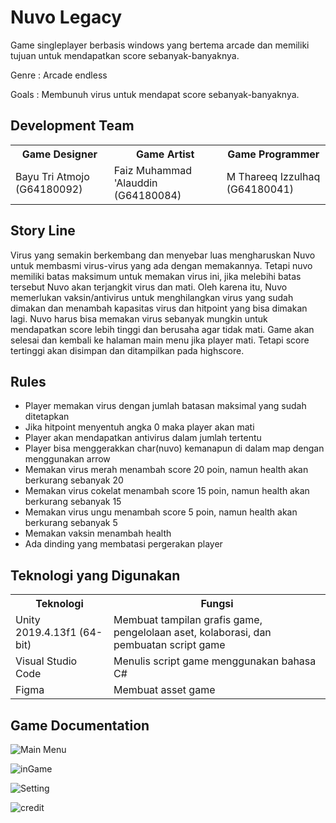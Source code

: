 # Nuvo Legacy

Game singleplayer berbasis windows yang bertema arcade dan memiliki tujuan untuk mendapatkan score sebanyak-banyaknya.

Genre   : Arcade endless

Goals	: Membunuh virus untuk mendapat score sebanyak-banyaknya.


## Development Team

<table>
    <tr>
        <th>Game Designer</th>
        <th>Game Artist</th>   
        <th>Game Programmer</th>
    <tr>
    <tr>
        <td>Bayu Tri Atmojo (G64180092)</td>
        <td>Faiz Muhammad 'Alauddin (G64180084)</td>
        <td>M Thareeq Izzulhaq (G64180041)</td>
    </tr>
</table>


## Story Line

<p>Virus yang semakin berkembang dan menyebar luas mengharuskan Nuvo untuk membasmi virus-virus yang ada dengan memakannya. Tetapi nuvo memiliki batas maksimum untuk memakan virus ini, jika melebihi batas tersebut Nuvo akan terjangkit virus dan mati. Oleh karena itu, Nuvo memerlukan vaksin/antivirus untuk menghilangkan virus yang sudah dimakan dan menambah kapasitas virus dan hitpoint yang bisa dimakan lagi. Nuvo harus bisa memakan virus sebanyak mungkin untuk mendapatkan score lebih tinggi dan berusaha agar tidak mati. Game akan selesai dan kembali ke halaman main menu jika player mati. Tetapi score tertinggi akan disimpan dan ditampilkan pada highscore.</p>


## Rules

<ul>
    <li>Player memakan virus dengan jumlah batasan maksimal yang sudah ditetapkan</li>
    <li>Jika hitpoint menyentuh angka 0 maka player akan mati</li>
    <li>Player akan mendapatkan antivirus dalam jumlah tertentu </li>
    <li>Player bisa menggerakkan char(nuvo) kemanapun di dalam map dengan menggunakan arrow</li>
    <li>Memakan virus merah menambah score 20 poin, namun health akan berkurang sebanyak 20</li>
    <li>Memakan virus cokelat menambah score 15 poin, namun health akan berkurang sebanyak 15</li>
    <li>Memakan virus ungu menambah score 5 poin, namun health akan berkurang sebanyak 5</li>
    <li>Memakan vaksin menambah health</li>
    <li>Ada dinding yang membatasi pergerakan player</li>
</ul>
    

## Teknologi yang Digunakan

<table>
    <tr>
        <th>Teknologi</th>
        <th>Fungsi</th> 
    <tr>
    <tr>
        <td>Unity 2019.4.13f1 (64-bit)</td>
        <td>Membuat tampilan grafis game, pengelolaan aset, kolaborasi, dan pembuatan script game</td>
    </tr>
    <tr>
        <td>Visual Studio Code</td>
        <td>Menulis script game menggunakan bahasa C#</td>
    </tr>
    <tr>
        <td>Figma</td>
        <td>Membuat asset game</td>
    </tr>
</table>


## Game Documentation

![Main Menu](https://user-images.githubusercontent.com/44494446/104114617-fba37680-5338-11eb-8805-004f43250977.png)

![inGame](https://user-images.githubusercontent.com/44494446/104114616-fa724980-5338-11eb-9390-bd0f84e408f7.png)

![Setting](https://user-images.githubusercontent.com/44494446/104114619-fe05d080-5338-11eb-834a-ed1cf57f0d11.png)

![credit](https://user-images.githubusercontent.com/44494446/104114615-f7775900-5338-11eb-89bd-19dc6526c9b4.png)
